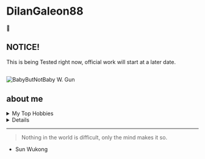 # DilanGaleon88
🧌

## NOTICE!

This is being Tested right now, official work will start at a later date.

##

<picture>
<source media="(prefers-color-scheme: dark)" scrset="https://m.media-amazon.com/images/M/MV5BNjdkYjI3MmEtODgwNi00NDRlLWFiN2UtOTRkOGU2NGIwMmVlXkEyXkFqcGdeQXVyNDc2ODczOTQ@._V1_QL75_UY281_CR6,0,190,281_.jpg">
<source media="(prefers-color-scheme: light)" scrset="https://d7vyj4bt6i7jd.cloudfront.net/products/5790000004836/05701018050968/05701018050968_95592_1601170643.png">
<img alt="BabyButNotBaby W. Gun" scr="https://cdn.anime-planet.com/manga/primary/reborn-1-285x428.jpg?t=1723746730">
</picture>

##

## about me

<!-- TO DO: add more detail about me later -->

<details>

<summary> My Top Hobbies </summary>

| Rank |    Hobbies    |
|-----:|---------------|
|     1|     Gaming    |
|     2|     Reading   |
|     4|     Writing   |
|     5| Designing Games|
|     6|     Drawing   |
|     7|   Sleeping    |
|     8|    UE5 ENV.   |
  
</details>

<details>

```mermaid
graph TD;
    A-->B;
    A-->C;
    B-->D;
    C-->D;
```
    
  
</details>

---
> Nothing in the world is difficult, only the mind makes it so.
- Sun Wukong
